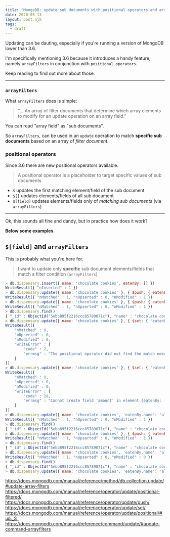 ```yaml
---
title: "MongoDB: update sub documents with positional operators and arrayFilters"
date: 2020-05-13
layout: post.njk
tags:
  - draft
---
```


Updating can be dauting, especially if you're running a version of MongoDB lower than 3.6.

I'm specifically mentioning 3.6 because it introduces a handy feature, namely `arrayFilters` in conjunction with `positional operators`.

Keep reading to find out more about those.

---

### `arrayFilters`

What `arrayFilters` does is simple:

> "... An array of filter documents that determine which array elements to modify for an update operation on an array field."

You can read "array field" as "sub documents".

So `arrayFilters`, can be used in an `update` operation to match **specific sub documents** based on an array of *filter document*.

### positional operators

Since 3.6 there are new positional operators available.

> A positional operator is a placeholder to target specific values of sub documents

- `$` updates the first matching element/field of the sub document
- `$[]` updates elements/fields of all sub document
- `$[field]` updates elements/fields only of *matching sub documents* (via `arrayFilters`)

---

Ok, this sounds all fine and dandy, but in practice how does it work?

**Below some examples**.

## `$[field]` and `arrayFilters`

This is probably what you're here for.

> I want to update only **specific** sub document elements/fields that match a filter condition (`arrayFilters`)

```js
> db.dispensary.insert({ name: 'chocolate cookies', eatenBy: [] })
WriteResult({ "nInserted" : 1 })
> db.dispensary.update({ name: 'chocolate cookies' }, { $push: { eatenBy: { name: 'alice', amount: 2 } } })
WriteResult({ "nMatched" : 1, "nUpserted" : 0, "nModified" : 1 })
> db.dispensary.update({ name: 'chocolate cookies' }, { $push: { eatenBy: { name: 'bob', amount: 3 } } })
WriteResult({ "nMatched" : 1, "nUpserted" : 0, "nModified" : 1 })
> db.dispensary.find()
{ "_id" : ObjectId("5ebb895f2216ccc85789071c"), "name" : "chocolate cookies", "eatenBy" : [ { "name" : "alice", "amount" : 2 }, { "name" : "bob", "amount" : 3 } ] }
> db.dispensary.update({ name: 'chocolate cookies' }, { $set: { 'eatenBy.$.amount': 1 } })
WriteResult({
	"nMatched" : 0,
	"nUpserted" : 0,
	"nModified" : 0,
	"writeError" : {
		"code" : 2,
		"errmsg" : "The positional operator did not find the match needed from the query."
	}
})
> db.dispensary.update({ name: 'chocolate cookies' }, { $set: { 'eatenBy.amount': 1 } })
WriteResult({
	"nMatched" : 0,
	"nUpserted" : 0,
	"nModified" : 0,
	"writeError" : {
		"code" : 28,
		"errmsg" : "Cannot create field 'amount' in element {eatenBy: [ { name: \"alice\", amount: 2.0 }, { name: \"bob\", amount: 3.0 } ]}"
	}
})
> db.dispensary.update({ name: 'chocolate cookies', 'eatenBy.name': 'alice' }, { $set: { 'eatenBy.$.amount': 1 } }, {})
WriteResult({ "nMatched" : 1, "nUpserted" : 0, "nModified" : 1 })
> db.dispensary.find()
{ "_id" : ObjectId("5ebb895f2216ccc85789071c"), "name" : "chocolate cookies", "eatenBy" : [ { "name" : "alice", "amount" : 1 }, { "name" : "bob", "amount" : 3 } ] }
> db.dispensary.update({ name: 'chocolate cookies' }, { $push: { eatenBy: { name: 'alice', amount: 3 } } })
WriteResult({ "nMatched" : 1, "nUpserted" : 0, "nModified" : 1 })
> db.dispensary.find()
{ "_id" : ObjectId("5ebb895f2216ccc85789071c"), "name" : "chocolate cookies", "eatenBy" : [ { "name" : "alice", "amount" : 1 }, { "name" : "bob", "amount" : 3 }, { "name" : "alice", "amount" : 3 } ] }
> db.dispensary.update({ name: 'chocolate cookies', 'eatenBy.name': 'alice' }, { $set: { 'eatenBy.$.amount': 1 } }, {})
WriteResult({ "nMatched" : 1, "nUpserted" : 0, "nModified" : 0 })
> db.dispensary.find()
{ "_id" : ObjectId("5ebb895f2216ccc85789071c"), "name" : "chocolate cookies", "eatenBy" : [ { "name" : "alice", "amount" : 1 }, { "name" : "bob", "amount" : 3 }, { "name" : "alice", "amount" : 3 } ] }
> db.dispensary.update({ name: 'chocolate cookies', 'eatenBy.name': 'alice' }, { $set: { 'eatenBy.$.amount': 1 } }, {})
```


https://docs.mongodb.com/manual/reference/method/db.collection.update/#update-array-filters
https://docs.mongodb.com/manual/reference/operator/update/positional-filtered/
https://docs.mongodb.com/manual/reference/operator/update/push/
https://docs.mongodb.com/manual/reference/operator/update/set/
https://docs.mongodb.com/manual/reference/operator/update/positional/#up._S_
https://docs.mongodb.com/manual/reference/command/update/#update-command-arrayfilters

